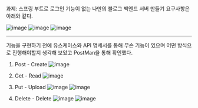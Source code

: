 과제: 스프링 부트로 로그인 기능이 없는 나만의 블로그 백엔드 서버 만들기
요구사항은 아래와 같다.

![image](https://user-images.githubusercontent.com/108318494/222040000-f50ee8de-3b4e-48da-b13a-b2d8fd91690c.png)
![image](https://user-images.githubusercontent.com/108318494/222040389-f2ba23d9-5822-4edc-bffe-873731fe209b.png)
![image](https://user-images.githubusercontent.com/108318494/222040537-a71dcbf4-d532-4a8f-ae62-0e77836ac0ca.png)

***

기능을 구현하기 전에 유스케이스와 API 명세서를 통해 무슨 기능이 있으며 어떤 방식으로 진행해야할지 생각해 보았고 PostMan을 통해 확인했다.

1. Post - Create
![image](https://user-images.githubusercontent.com/108318494/222040919-1936a715-3af9-422d-9100-c8f2908042f3.png)

2. Get - Read
![image](https://user-images.githubusercontent.com/108318494/222040943-4e64909a-ac86-4147-8e9c-efa2cae28cab.png)

3. Put - Upload
![image](https://user-images.githubusercontent.com/108318494/222041144-555b3bc0-ee3a-4098-84ac-cf48145aa9b7.png)
![image](https://user-images.githubusercontent.com/108318494/222041170-023bad92-066d-496f-9b94-836e9644ed09.png)

4. Delete - Delete
![image](https://user-images.githubusercontent.com/108318494/222041282-332db983-c50b-496e-a35c-01ecc22c9ab9.png)
![image](https://user-images.githubusercontent.com/108318494/222041306-afdf158b-83d6-40f5-9125-9c2109c31922.png)
